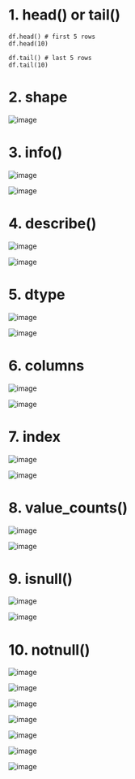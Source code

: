 # 1. head() or tail()

    df.head() # first 5 rows
    df.head(10)
    
    df.tail() # last 5 rows
    df.tail(10)

# 2. shape

![image](https://user-images.githubusercontent.com/60442877/232264414-4be710dc-a9aa-4559-962b-c623995f8133.png)

# 3. info()

![image](https://user-images.githubusercontent.com/60442877/232264445-024c752c-faf9-4ff5-a947-a69794a0bcca.png)

![image](https://user-images.githubusercontent.com/60442877/232264502-d11f1b31-eb11-4d23-9081-cbe89068251e.png)

# 4. describe()

![image](https://user-images.githubusercontent.com/60442877/232264812-772cbbe6-5458-4287-a4b8-fd962578550b.png)

![image](https://user-images.githubusercontent.com/60442877/232264817-d9dbdf29-1059-4095-a0ad-196a2c747f52.png)

# 5. dtype

![image](https://user-images.githubusercontent.com/60442877/232264879-7f50f099-f6b1-4fc7-8feb-dc0a29ce5fc4.png)

![image](https://user-images.githubusercontent.com/60442877/232264937-b3955a16-ca9d-417c-b62e-01197fb6fb76.png)

# 6. columns

![image](https://user-images.githubusercontent.com/60442877/232264985-cea7419d-9b65-434e-ad4f-64fcacd3e135.png)

![image](https://user-images.githubusercontent.com/60442877/232264990-421384e6-9c8a-40ae-920d-19bace58196a.png)

# 7. index

![image](https://user-images.githubusercontent.com/60442877/232265060-dd8c70d1-a676-4844-8fb3-86be411694d8.png)

![image](https://user-images.githubusercontent.com/60442877/232265066-9aac5509-207f-4523-8430-62af0bb5e2a1.png)

# 8. value_counts()

![image](https://user-images.githubusercontent.com/60442877/232265204-25b8284d-58e1-414a-b8bb-9a4adb4b538a.png)

![image](https://user-images.githubusercontent.com/60442877/232265225-d8046ab2-dccd-4219-aa07-2db0fa801324.png)

# 9. isnull()

![image](https://user-images.githubusercontent.com/60442877/232265374-ceec6f4d-09fe-459d-a7cf-5dc7b32f0740.png)

![image](https://user-images.githubusercontent.com/60442877/232265378-04cca2a1-2cc7-48f1-95cc-a1c958227d36.png)

# 10. notnull()

![image](https://user-images.githubusercontent.com/60442877/232265418-64edf05a-49fe-496c-9fbc-bdc2e1defcd1.png)

![image](https://user-images.githubusercontent.com/60442877/232265425-962cc9f0-77e6-4de5-90c6-4170daf3dc8c.png)




![image](https://user-images.githubusercontent.com/60442877/231036438-2a2e1e6e-f2d0-4288-a3da-061fc9c9c323.png)

![image](https://user-images.githubusercontent.com/60442877/231036469-373253a4-84a8-4137-bc27-74be4624aae3.png)




![image](https://user-images.githubusercontent.com/60442877/231044390-958449b0-0b47-4748-b0bd-6006e7ebd7e0.png)

![image](https://user-images.githubusercontent.com/60442877/231044480-2bf367d3-316f-4f0c-a6cc-ef65dab17f4b.png)

![image](https://user-images.githubusercontent.com/60442877/231044509-1b1dd2f1-079a-4d2e-bc59-9e47f64b2da9.png)



